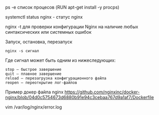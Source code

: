 
ps -e список процесов (RUN apt-get install -y procps)

systemctl status nginx - статус nginx

nginx -t  для проверки конфигурации Nginx на наличие любых синтаксических или системных ошибок

Запуск, остановка, перезапуск

    nginx -s сигнал

Где сигнал может быть одним из нижеследующих:

    stop — быстрое завершение
    quit — плавное завершение
    reload — перезагрузка конфигурационного файла
    reopen — переоткрытие лог-файлов


Пример докер файла nginx
https://github.com/nginxinc/docker-nginx/blob/04d0c5754673d6880b91e94c3cebaa767d9a1af7/Dockerfile

vim /var/log/nginx/error.log